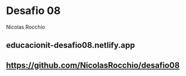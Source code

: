# Desafio 08

Nicolas Rocchio

## educacionit-desafio08.netlify.app

## https://github.com/NicolasRocchio/desafio08

